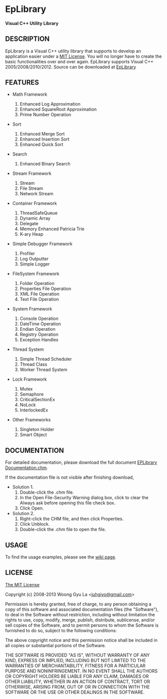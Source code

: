 EpLibrary
=======================
#### Visual C++ Utility Library ####


DESCRIPTION
-----------

EpLibrary is a Visual C++ utility library that supports to develop an application easier under a [MIT License](http://opensource.org/licenses/mit-license.php).
You will no longer have to create the basic functionalities over and over again. 
EpLibrary supports Visual C++ 2005/2008/2010/2012.
Source can be downloaded at [EpLibrary](http://github.com/juhgiyo/eplibrary)


FEATURES
--------

* Math Framework
  1. Enhanced Log Approximation
  2. Enhanced SquareRoot Approximation
  3. Prime Number Operation

* Sort
  1. Enhanced Merge Sort
  2. Enhanced Insertion Sort
  3. Enhanced Quick Sort

* Search
  1. Enhanced Binary Search

* Stream Framework
  1. Stream
  2. File Stream
  3. Network Stream

* Container Framework
  1. ThreadSafeQueue
  2. Dynamic Array
  3. Delegate
  4. Memory Enhanced Patricia Trie
  5. K-ary Heap

* Simple Debugger Framework
  1. Profiler
  2. Log Outputter
  3. Simple Logger

* FileSystem Framework
  1. Folder Operation
  2. Properties File Operation
  3. XML File Operation
  4. Text File Operation

* System Framework
  1. Console Operation
  2. DateTime Operation
  3. Endian Operation
  4. Registry Operation
  5. Exception Handles

* Thread System
  1. Simple Thread Scheduler
  2. Thread Class
  3. Worker Thread System

* Lock Framework
  1. Mutex
  2. Semaphore
  3. CriticalSectionEx
  4. NoLock
  5. InterlockedEx

* Other Frameworks
  1. Singleton Holder
  2. Smart Object

DOCUMENTATION
-------------

For detailed documentation, please download the full document [EPLibrary Documentation.chm](https://s3.amazonaws.com/elasticbeanstalk-us-east-1-052504677345/Downloads/EpLibrary/EpLibrary+Documentation.chm).

If the documentation file is not visible after finishing download,
* Solution 1.
  1. Double-click the .chm file.
  2. In the Open File-Security Warning dialog box, click to clear the Always ask before opening this file check box.
  3. Click Open.
* Solution 2.
  1. Right-click the CHM file, and then click Properties.
  2. Click Unblock.
  3. Double-click the .chm file to open the file.


USAGE
-----

To find the usage examples, please see the [wiki page](https://github.com/juhgiyo/EpLibrary/wiki).


LICENSE
-------

[The MIT License](http://opensource.org/licenses/mit-license.php)

Copyright (c) 2008-2013 Woong Gyu La <[juhgiyo@gmail.com](mailto:juhgiyo@gmail.com)>

Permission is hereby granted, free of charge, to any person obtaining a copy
of this software and associated documentation files (the "Software"), to deal
in the Software without restriction, including without limitation the rights
to use, copy, modify, merge, publish, distribute, sublicense, and/or sell
copies of the Software, and to permit persons to whom the Software is
furnished to do so, subject to the following conditions:

The above copyright notice and this permission notice shall be included in
all copies or substantial portions of the Software.

THE SOFTWARE IS PROVIDED "AS IS", WITHOUT WARRANTY OF ANY KIND, EXPRESS OR
IMPLIED, INCLUDING BUT NOT LIMITED TO THE WARRANTIES OF MERCHANTABILITY,
FITNESS FOR A PARTICULAR PURPOSE AND NONINFRINGEMENT. IN NO EVENT SHALL THE
AUTHORS OR COPYRIGHT HOLDERS BE LIABLE FOR ANY CLAIM, DAMAGES OR OTHER
LIABILITY, WHETHER IN AN ACTION OF CONTRACT, TORT OR OTHERWISE, ARISING FROM,
OUT OF OR IN CONNECTION WITH THE SOFTWARE OR THE USE OR OTHER DEALINGS IN
THE SOFTWARE.
